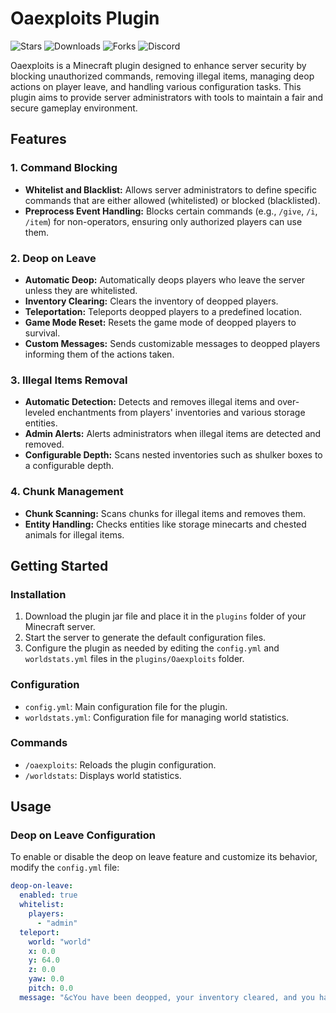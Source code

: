 # Oaexploits Plugin

![Stars](https://img.shields.io/github/stars/fanlimgames/oaexploits?style=social&color=green)
![Downloads](https://img.shields.io/github/downloads/fanlimgames/oaexploits/total?color=green)
![Forks](https://img.shields.io/github/forks/fanlimgames/oaexploits?style=social&color=green)
![Discord](https://img.shields.io/discord/xyhwEzzVXV?style=social&color=green)

Oaexploits is a Minecraft plugin designed to enhance server security by blocking unauthorized commands, removing illegal items, managing deop actions on player leave, and handling various configuration tasks. This plugin aims to provide server administrators with tools to maintain a fair and secure gameplay environment.

## Features

### 1. Command Blocking
- **Whitelist and Blacklist:** Allows server administrators to define specific commands that are either allowed (whitelisted) or blocked (blacklisted).
- **Preprocess Event Handling:** Blocks certain commands (e.g., `/give`, `/i`, `/item`) for non-operators, ensuring only authorized players can use them.

### 2. Deop on Leave
- **Automatic Deop:** Automatically deops players who leave the server unless they are whitelisted.
- **Inventory Clearing:** Clears the inventory of deopped players.
- **Teleportation:** Teleports deopped players to a predefined location.
- **Game Mode Reset:** Resets the game mode of deopped players to survival.
- **Custom Messages:** Sends customizable messages to deopped players informing them of the actions taken.

### 3. Illegal Items Removal
- **Automatic Detection:** Detects and removes illegal items and over-leveled enchantments from players' inventories and various storage entities.
- **Admin Alerts:** Alerts administrators when illegal items are detected and removed.
- **Configurable Depth:** Scans nested inventories such as shulker boxes to a configurable depth.

### 4. Chunk Management
- **Chunk Scanning:** Scans chunks for illegal items and removes them.
- **Entity Handling:** Checks entities like storage minecarts and chested animals for illegal items.

## Getting Started

### Installation
1. Download the plugin jar file and place it in the `plugins` folder of your Minecraft server.
2. Start the server to generate the default configuration files.
3. Configure the plugin as needed by editing the `config.yml` and `worldstats.yml` files in the `plugins/Oaexploits` folder.

### Configuration
- `config.yml`: Main configuration file for the plugin.
- `worldstats.yml`: Configuration file for managing world statistics.

### Commands
- `/oaexploits`: Reloads the plugin configuration.
- `/worldstats`: Displays world statistics.

## Usage

### Deop on Leave Configuration
To enable or disable the deop on leave feature and customize its behavior, modify the `config.yml` file:
```yaml
deop-on-leave:
  enabled: true
  whitelist:
    players:
      - "admin"
  teleport:
    world: "world"
    x: 0.0
    y: 64.0
    z: 0.0
    yaw: 0.0
    pitch: 0.0
  message: "&cYou have been deopped, your inventory cleared, and you have been teleported to the spawn point."

